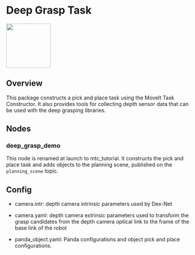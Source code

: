 # Deep Grasp Task
<img src="https://picknik.ai/assets/images/logo.jpg" width="120">

## Overview
This package constructs a pick and place task using the MoveIt Task Constructor. It also provides tools for collecting depth sensor data that can be used with the deep grasping libraries.

## Nodes
### deep_grasp_demo
This node is renamed at launch to mtc_tutorial. It constructs the pick and place task and adds objects to the planning scene, published on the `planning_scene` topic.

## Config
* camera.intr: depth camera intrinsic parameters used by Dex-Net

* camera.yaml: depth camera extrinsic parameters used to transform the grasp candidates from the depth camera optical link to the frame of the base link of the robot

* panda_object.yaml: Panda configurations and object pick and place configurations.
